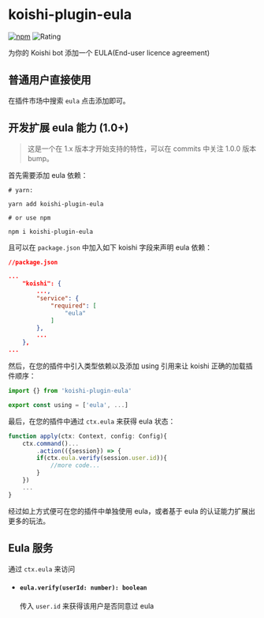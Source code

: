 # koishi-plugin-eula

[![npm](https://img.shields.io/npm/v/koishi-plugin-eula?style=flat-square)](https://www.npmjs.com/package/koishi-plugin-eula) ![Rating](https://badge.koishi.chat/rating/koishi-plugin-eula)

为你的 Koishi bot 添加一个 EULA(End-user licence agreement)

## 普通用户直接使用

在插件市场中搜索 `eula` 点击添加即可。

## 开发扩展 eula 能力 (1.0+)

> 这是一个在 1.x 版本才开始支持的特性，可以在 commits 中关注 1.0.0 版本 bump。

首先需要添加 eula 依赖：

``` shell
# yarn:

yarn add koishi-plugin-eula

# or use npm

npm i koishi-plugin-eula
```

且可以在 `package.json` 中加入如下 koishi 字段来声明 eula 依赖：

``` json
//package.json

...
    "koishi": {
        ...,
        "service": {
            "required": [
                "eula"
            ]
        },
        ...
    },
...
```

然后，在您的插件中引入类型依赖以及添加 using 引用来让 koishi 正确的加载插件顺序：

``` TypeScript
import {} from 'koishi-plugin-eula'

export const using = ['eula', ...]
```
最后，在您的插件中通过 `ctx.eula` 来获得 eula 状态：

``` TypeScript
function apply(ctx: Context, config: Config){
    ctx.command()...
        .action(({session}) => {
        if(ctx.eula.verify(session.user.id)){
            //more code...
        }
    })
    ...
}
```

经过如上方式便可在您的插件中单独使用 eula，或者基于 eula 的认证能力扩展出更多的玩法。

## Eula 服务

通过 `ctx.eula` 来访问

- #### `eula.verify(userId: number): boolean`

    传入 `user.id` 来获得该用户是否同意过 eula
